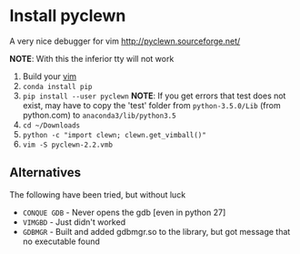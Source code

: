 # Install pyclewn

A very nice debugger for vim
http://pyclewn.sourceforge.net/

**NOTE**: With this the inferior tty will not work

1. Build your [vim](vim.md)
2. `conda install pip`
3. `pip install --user pyclewn`
    **NOTE**:
    If you get errors that test does not exist, may have to copy the 'test'
    folder from `python-3.5.0/Lib` (from python.com) to `anaconda3/lib/python3.5`
4. `cd ~/Downloads`
5. `python -c "import clewn; clewn.get_vimball()"`
6. `vim -S pyclewn-2.2.vmb`

## Alternatives
The following have been tried, but without luck
- `CONQUE GDB` - Never opens the gdb [even in python 27]
- `VIMGBD` - Just didn't worked
- `GDBMGR` - Built and added gdbmgr.so to the library, but got message that no executable found
